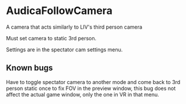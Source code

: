 # AudicaFollowCamera
 A camera that acts similarly to LIV's third person camera

Must set camera to static 3rd person.

Settings are in the spectator cam settings menu.

## Known bugs

Have to toggle spectator camera to another mode and come back to 3rd person static once to fix FOV in the preview window, this bug does not affect the actual game window, only the one in VR in that menu.
